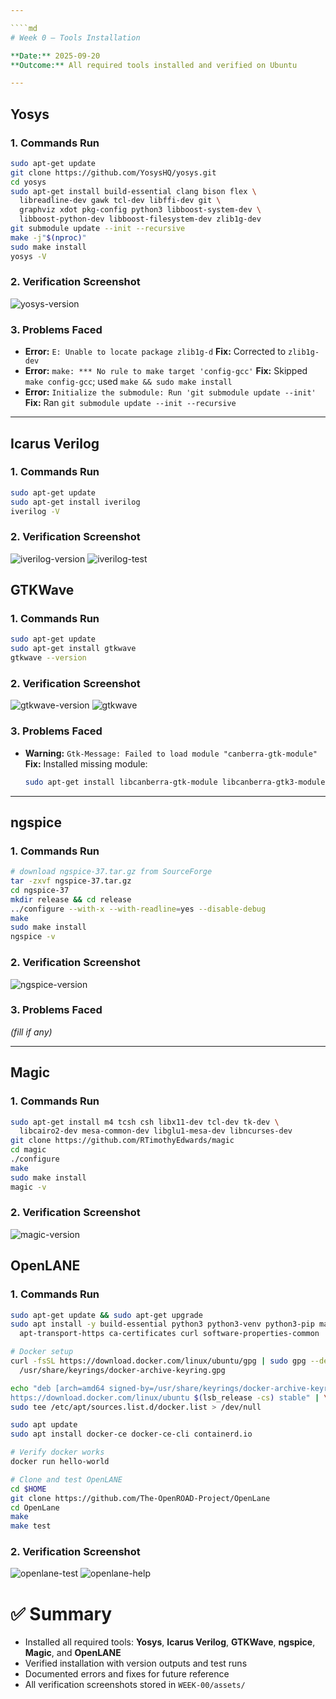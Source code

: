 ```yaml
---

````md
# Week 0 – Tools Installation

**Date:** 2025-09-20 
**Outcome:** All required tools installed and verified on Ubuntu

---
```


## Yosys

### 1. Commands Run
```bash
sudo apt-get update
git clone https://github.com/YosysHQ/yosys.git
cd yosys
sudo apt-get install build-essential clang bison flex \
  libreadline-dev gawk tcl-dev libffi-dev git \
  graphviz xdot pkg-config python3 libboost-system-dev \
  libboost-python-dev libboost-filesystem-dev zlib1g-dev
git submodule update --init --recursive
make -j"$(nproc)"
sudo make install
yosys -V
````

### 2. Verification Screenshot

![yosys-version](./assets/yosys-version.png)

### 3. Problems Faced

* **Error:** `E: Unable to locate package zlib1g-d`
  **Fix:** Corrected to `zlib1g-dev`
* **Error:** `make: *** No rule to make target 'config-gcc'`
  **Fix:** Skipped `make config-gcc`; used `make && sudo make install`
* **Error:** `Initialize the submodule: Run 'git submodule update --init'`
  **Fix:** Ran `git submodule update --init --recursive`

---

## Icarus Verilog

### 1. Commands Run

```bash
sudo apt-get update
sudo apt-get install iverilog
iverilog -V
```

### 2. Verification Screenshot

![iverilog-version](./assets/iverilog-version.png)
![iverilog-test](./assets/iverilog-test.png)



## GTKWave

### 1. Commands Run

```bash
sudo apt-get update
sudo apt-get install gtkwave
gtkwave --version
```

### 2. Verification Screenshot

![gtkwave-version](./assets/gtkwave-version.png)
![gtkwave](./assets/gtkwave.png)

### 3. Problems Faced

* **Warning:** `Gtk-Message: Failed to load module "canberra-gtk-module"`
  **Fix:** Installed missing module:

  ```bash
  sudo apt-get install libcanberra-gtk-module libcanberra-gtk3-module
  ```

---

## ngspice

### 1. Commands Run

```bash
# download ngspice-37.tar.gz from SourceForge
tar -zxvf ngspice-37.tar.gz
cd ngspice-37
mkdir release && cd release
../configure --with-x --with-readline=yes --disable-debug
make
sudo make install
ngspice -v
```

### 2. Verification Screenshot

![ngspice-version](./assets/ngspice-version.png)

### 3. Problems Faced

*(fill if any)*

---

## Magic

### 1. Commands Run

```bash
sudo apt-get install m4 tcsh csh libx11-dev tcl-dev tk-dev \
  libcairo2-dev mesa-common-dev libglu1-mesa-dev libncurses-dev
git clone https://github.com/RTimothyEdwards/magic
cd magic
./configure
make
sudo make install
magic -v
```

### 2. Verification Screenshot

![magic-version](./assets/magic-version.png)



## OpenLANE

### 1. Commands Run

```bash
sudo apt-get update && sudo apt-get upgrade
sudo apt install -y build-essential python3 python3-venv python3-pip make git \
  apt-transport-https ca-certificates curl software-properties-common

# Docker setup
curl -fsSL https://download.docker.com/linux/ubuntu/gpg | sudo gpg --dearmor -o \
  /usr/share/keyrings/docker-archive-keyring.gpg

echo "deb [arch=amd64 signed-by=/usr/share/keyrings/docker-archive-keyring.gpg] \
https://download.docker.com/linux/ubuntu $(lsb_release -cs) stable" | \
sudo tee /etc/apt/sources.list.d/docker.list > /dev/null

sudo apt update
sudo apt install docker-ce docker-ce-cli containerd.io

# Verify docker works
docker run hello-world

# Clone and test OpenLANE
cd $HOME
git clone https://github.com/The-OpenROAD-Project/OpenLane
cd OpenLane
make
make test
```

### 2. Verification Screenshot

![openlane-test](./assets/openlane-test.png)
![openlane-help](./assets/openlane-help.png)



# ✅ Summary

* Installed all required tools: **Yosys**, **Icarus Verilog**, **GTKWave**, **ngspice**, **Magic**, and **OpenLANE**
* Verified installation with version outputs and test runs
* Documented errors and fixes for future reference
* All verification screenshots stored in `WEEK-00/assets/`

```


